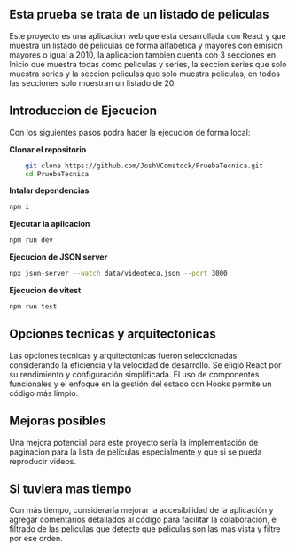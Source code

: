 
## Esta prueba se trata de un listado de peliculas
Este proyecto es una aplicacion web que esta desarrollada con React y que muestra un listado de peliculas de forma alfabetica y mayores con emision mayores o igual a 2010, la aplicacion tambien cuenta con 3 secciones en Inicio que muestra todas como peliculas y series, la seccion series que solo muestra series y la seccion peliculas que solo muestra peliculas, en todos las secciones solo muestran un listado de 20.

## Introduccion de Ejecucion

Con los siguientes pasos podra hacer la ejecucion de forma local:

**Clonar el repositorio**
```bash
    git clone https://github.com/JoshVComstock/PruebaTecnica.git
    cd PruebaTecnica
```
**Intalar dependencias**
```bash
npm i
```
**Ejecutar la aplicacion**
```bash
npm run dev
```
**Ejecucion de JSON server**
```bash
npx json-server --watch data/videoteca.json --port 3000
```
**Ejecucion de vitest**
```bash
npm run test
```
## Opciones tecnicas y arquitectonicas
Las opciones tecnicas y arquitectonicas fueron seleccionadas considerando la eficiencia y la velocidad de desarrollo. Se eligió React por su rendimiento y configuración simplificada. El uso de componentes funcionales y el enfoque en la gestión del estado con Hooks permite un código más limpio.

## Mejoras posibles
Una mejora potencial para este proyecto sería la implementación de paginación para la lista de películas especialmente y que si se pueda reproducir videos.

## Si tuviera mas tiempo
Con más tiempo, consideraría mejorar la accesibilidad de la aplicación y agregar comentarios detallados al código para facilitar la colaboración, el filtrado de las peliculas que detecte que peliculas son las mas vista y filtre por ese orden.
